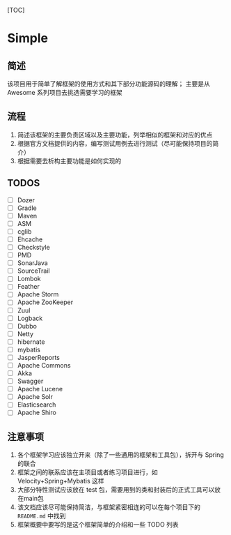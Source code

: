 [TOC]

# Simple

## 简述
该项目用于简单了解框架的使用方式和其下部分功能源码的理解；
主要是从 Awesome 系列项目去挑选需要学习的框架

## 流程
1. 简述该框架的主要负责区域以及主要功能，列举相似的框架和对应的优点
2. 根据官方文档提供的内容，编写测试用例去进行测试（尽可能保持项目的简介）
3. 根据需要去析构主要功能是如何实现的

## TODOS
+ [ ] Dozer
+ [ ] Gradle
+ [ ] Maven
+ [ ] ASM
+ [ ] cglib
+ [ ] Ehcache
+ [ ] Checkstyle
+ [ ] PMD
+ [ ] SonarJava
+ [ ] SourceTrail
+ [ ] Lombok
+ [ ] Feather
+ [ ] Apache Storm
+ [ ] Apache ZooKeeper
+ [ ] Zuul
+ [ ] Logback
+ [ ] Dubbo
+ [ ] Netty
+ [ ] hibernate
+ [ ] mybatis
+ [ ] JasperReports
+ [ ] Apache Commons
+ [ ] Akka
+ [ ] Swagger
+ [ ] Apache Lucene
+ [ ] Apache Solr
+ [ ] Elasticsearch
+ [ ] Apache Shiro
    
## 注意事项

1. 各个框架学习应该独立开来（除了一些通用的框架和工具包），拆开与 Spring 的联合
2. 框架之间的联系应该在主项目或者练习项目进行，如 Velocity+Spring+Mybatis 这样
3. 大部分特性测试应该放在 test 包，需要用到的类和封装后的正式工具可以放在main包
4. 该文档应该尽可能保持简洁，与框架紧密相连的可以在每个项目下的 `README.md` 中找到
5. 框架概要中要写的是这个框架简单的介绍和一些 TODO 列表